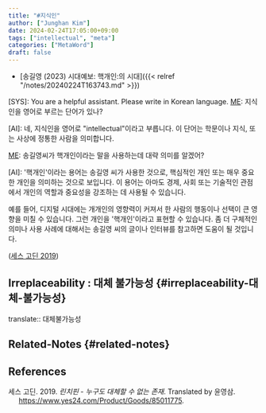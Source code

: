 ```yaml
---
title: "#지식인"
author: ["Junghan Kim"]
date: 2024-02-24T17:05:00+09:00
tags: ["intellectual", "meta"]
categories: ["MetaWord"]
draft: false
---
```


-   [송길영 (2023) 시대예보: 핵개인:의 시대]({{< relref "/notes/20240224T163743.md" >}})

<div class="ai">

[SYS]: You are a helpful assistant. Please write in Korean language. [ME]: 지식인을 영어로 부르는 단어가 있나?

[AI]: 네, 지식인을 영어로 "intellectual"이라고 부릅니다. 이 단어는 학문이나 지식, 또는 사상에 정통한 사람을 의미합니다.

[ME]: 송길영씨가 핵개인이라는 말을 사용하는데 대략 의미를 알겠어?

[AI]: '핵개인'이라는 용어는 송길영 씨가 사용한 것으로, 핵심적인 개인 또는 매우 중요한 개인을 의미하는 것으로 보입니다. 이 용어는 아마도 경제, 사회 또는 기술적인 관점에서 개인의 역할과 중요성을 강조하는 데 사용될 수 있습니다.

예를 들어, 디지털 시대에는 개개인의 영향력이 커져서 한 사람의 행동이나 선택이 큰 영향을 미칠 수 있습니다. 그런 개인을 '핵개인'이라고 표현할 수 있습니다. 좀 더 구체적인 의미나 사용 사례에 대해서는 송길영 씨의 글이나 인터뷰를 참고하면 도움이 될 것입니다.

[ME]: 린치핀이라는

</div>

(<a href="#citeproc_bib_item_1">세스 고딘 2019</a>)


## Irreplaceability : 대체 불가능성 {#irreplaceability-대체-불가능성}

translate:: 대체불가능성


## Related-Notes {#related-notes}

## References

<style>.csl-entry{text-indent: -1.5em; margin-left: 1.5em;}</style><div class="csl-bib-body">
  <div class="csl-entry"><a id="citeproc_bib_item_1"></a>세스 고딘. 2019. <i>린치핀 - 누구도 대체할 수 없는 존재</i>. Translated by 윤영삼. <a href="https://www.yes24.com/Product/Goods/85011775">https://www.yes24.com/Product/Goods/85011775</a>.</div>
</div>
